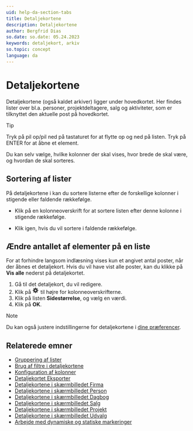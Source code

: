 ```yaml
---
uid: help-da-section-tabs
title: Detaljekortene
description: Detaljekortene
author: Bergfrid Dias
so.date: so.date: 05.24.2023
keywords: detaljekort, arkiv
so.topic: concept
language: da
---
```


# Detaljekortene

Detaljekortene (også kaldet arkiver) ligger under hovedkortet. Her findes lister over bl.a. personer, projektdeltagere, salg og aktiviteter, som er tilknyttet den aktuelle post på hovedkortet.

> [!TIP]
> Tryk på pil op/pil ned på tastaturet for at flytte op og ned på listen. Tryk på ENTER for at åbne et element.

Du kan selv vælge, hvilke kolonner der skal vises, hvor brede de skal være, og hvordan de skal sorteres.

## Sortering af lister

På detaljekortene i kan du sortere listerne efter de forskellige kolonner i stigende eller faldende rækkefølge.

* Klik på en kolonneoverskrift for at sortere listen efter denne kolonne i stigende rækkefølge.

* Klik igen, hvis du vil sortere i faldende rækkefølge.

## Ændre antallet af elementer på en liste

For at forhindre langsom indlæsning vises kun et angivet antal poster, når der åbnes et detaljekort. Hvis du vil have vist alle poster, kan du klikke på **Vis alle** nederst på detaljekortet.

1. Gå til det detaljekort, du vil redigere.
2. Klik på ![ikon][img1] til højre for kolonneoverskrifterne.
3. Klik på listen **Sidestørrelse**, og vælg en værdi.
4. Klik på **OK**.

> [!NOTE]
Du kan også justere indstillingerne for detaljekortene i [dine præferencer][1].

## Relaterede emner

* [Gruppering af lister][3]
* [Brug af filtre i detaljekortene][4]
* [Konfiguration af kolonner][6]
* [Detaljekortet Eksporter][7]
* [Detaljekortene i skærmbilledet Firma][9]
* [Detaljekortene i skærmbilledet Person][10]
* [Detaljekortene i skærmbilledet Dagbog][11]
* [Detaljekortene i skærmbilledet Salg][12]
* [Detaljekortene i skærmbilledet Projekt][13]
* [Detaljekortene i skærmbilledet Udvalg][14]
* [Arbejde med dynamiske og statiske markeringer][15]

<!-- Referenced links -->
[1]: ../getting-started/preferences.md
[3]: group.md
[4]: filter.md
[6]: configure-columns.md
[7]: export-archives.md
[9]: ../../company/learn/screen/index.md
[10]: ../../contact/learn/screen/index.md
[11]: ../../diary/learn/screen/index.md
[12]: ../../sale/learn/screen/index.md
[13]: ../../project/learn/screen/index.md
[14]: ../../search-options/selection/learn/screen/index.md
[15]: ../../search-options/selection/learn/index.md

<!-- Referenced images -->
[img1]: ../../../../common/icons/cog-wheel.png
